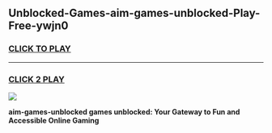 
## Unblocked-Games-aim-games-unblocked-Play-Free-ywjn0
<h3>
<a href="https://premium76.site?title=aim-games-unblocked&ref=10A">CLICK TO PLAY</a></h3>
<hr>

<h3>
<a href="https://premium76.site?title=aim-games-unblocked&ref=10A">CLICK 2 PLAY</a>
  
</h3>

<a href="https://premium76.site?title=aim-games-unblocked&ref=10A"><img src="https://clearcache.store/games.png"></a>


**aim-games-unblocked games unblocked: Your Gateway to Fun and Accessible Online Gaming**
